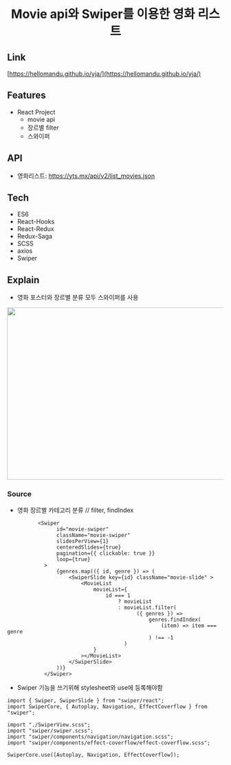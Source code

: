 <h1 align="center">Movie api와 Swiper를 이용한 영화 리스트</h1>

## Link
[https://hellomandu.github.io/yja/](https://hellomandu.github.io/yja/)

## Features
- React Project
  - movie api
  - 장르별 filter
  - 스와이퍼
 
## API
 - 영화리스트: https://yts.mx/api/v2/list_movies.json
 
## Tech
 - ES6
 - React-Hooks
 - React-Redux
 - Redux-Saga
 - SCSS
 - axios
 - Swiper

## Explain
 - 영화 포스터와 장르별 분류 모두 스와이퍼를 사용
 <p align="center">
   <img src="https://user-images.githubusercontent.com/45222982/102621683-43dcd800-4183-11eb-8498-1b890748e938.png" width="800" height="400"/>
</p>

### Source

- 영화 장르별 카테고리 분류 // filter, findIndex
```
          <Swiper
                id="movie-swiper"
                className="movie-swiper"
                slidesPerView={1}
                centeredSlides={true}
                pagination={{ clickable: true }}
                loop={true}
            >
                {genres.map(({ id, genre }) => (
                    <SwiperSlide key={id} className="movie-slide" >
                        <MovieList
                            movieList={
                                id === 1
                                    ? movieList
                                    : movieList.filter(
                                          ({ genres }) =>
                                              genres.findIndex(
                                                  (item) => item === genre
                                              ) !== -1
                                      )
                            }
                        ></MovieList>
                    </SwiperSlide>
                ))}
            </Swiper>
```
- Swiper 기능을 쓰기위해 stylesheet와 use에 등록해야함
```
import { Swiper, SwiperSlide } from "swiper/react";
import SwiperCore, { Autoplay, Navigation, EffectCoverflow } from "swiper";

import "./SwiperView.scss";
import "swiper/swiper.scss";
import "swiper/components/navigation/navigation.scss";
import "swiper/components/effect-coverflow/effect-coverflow.scss";

SwiperCore.use([Autoplay, Navigation, EffectCoverflow]);
```
